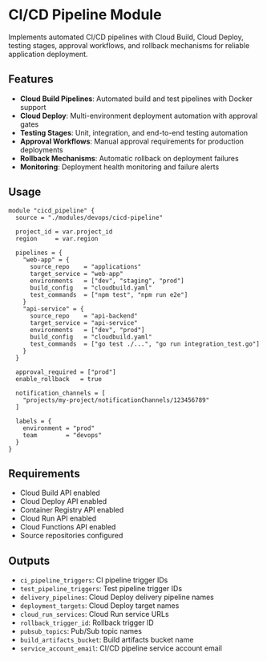 # CI/CD Pipeline Module

Implements automated CI/CD pipelines with Cloud Build, Cloud Deploy, testing stages, approval workflows, and rollback mechanisms for reliable application deployment.

## Features

- **Cloud Build Pipelines**: Automated build and test pipelines with Docker support
- **Cloud Deploy**: Multi-environment deployment automation with approval gates
- **Testing Stages**: Unit, integration, and end-to-end testing automation
- **Approval Workflows**: Manual approval requirements for production deployments
- **Rollback Mechanisms**: Automatic rollback on deployment failures
- **Monitoring**: Deployment health monitoring and failure alerts

## Usage

```hcl
module "cicd_pipeline" {
  source = "./modules/devops/cicd-pipeline"
  
  project_id = var.project_id
  region     = var.region
  
  pipelines = {
    "web-app" = {
      source_repo    = "applications"
      target_service = "web-app"
      environments   = ["dev", "staging", "prod"]
      build_config   = "cloudbuild.yaml"
      test_commands  = ["npm test", "npm run e2e"]
    }
    "api-service" = {
      source_repo    = "api-backend"
      target_service = "api-service"
      environments   = ["dev", "prod"]
      build_config   = "cloudbuild.yaml"
      test_commands  = ["go test ./...", "go run integration_test.go"]
    }
  }
  
  approval_required = ["prod"]
  enable_rollback   = true
  
  notification_channels = [
    "projects/my-project/notificationChannels/123456789"
  ]
  
  labels = {
    environment = "prod"
    team        = "devops"
  }
}
```

## Requirements

- Cloud Build API enabled
- Cloud Deploy API enabled
- Container Registry API enabled
- Cloud Run API enabled
- Cloud Functions API enabled
- Source repositories configured

## Outputs

- `ci_pipeline_triggers`: CI pipeline trigger IDs
- `test_pipeline_triggers`: Test pipeline trigger IDs
- `delivery_pipelines`: Cloud Deploy delivery pipeline names
- `deployment_targets`: Cloud Deploy target names
- `cloud_run_services`: Cloud Run service URLs
- `rollback_trigger_id`: Rollback trigger ID
- `pubsub_topics`: Pub/Sub topic names
- `build_artifacts_bucket`: Build artifacts bucket name
- `service_account_email`: CI/CD pipeline service account email